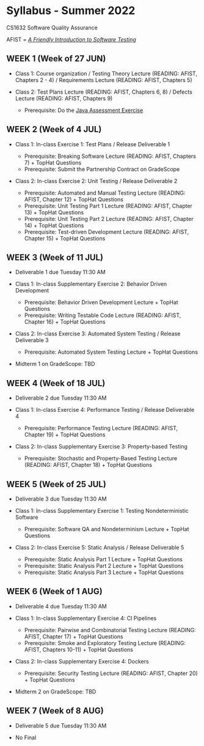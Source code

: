 # Syllabus - Summer 2022
CS1632 Software Quality Assurance

AFIST = [_A Friendly Introduction to Software Testing_](software-quality-assurance-textbook.pdf)

## WEEK 1 (Week of 27 JUN)

* Class 1: Course organization / Testing Theory Lecture (READING: AFIST, Chapters 2 - 4) / Requirements Lecture (READING: AFIST, Chapters 5)
  
* Class 2: Test Plans Lecture (READING: AFIST, Chapters 6, 8) / Defects Lecture (READING: AFIST, Chapters 9)
  * Prerequisite: Do the [Java Assessment Exercise](exercises/0)

## WEEK 2 (Week of 4 JUL)

* Class 1: In-class Exercise 1: Test Plans / Release Deliverable 1
  * Prerequisite: Breaking Software Lecture (READING: AFIST, Chapters 7) + TopHat Questions
  * Prerequisite: Submit the Partnership Contract on GradeScope

* Class 2: In-class Exercise 2: Unit Testing / Release Deliverable 2
  * Prerequisite: Automated and Manual Testing Lecture (READING: AFIST, Chapter 12) + TopHat Questions
  * Prerequisite: Unit Testing Part 1 Lecture (READING: AFIST, Chapter 13) + TopHat Questions
  * Prerequisite: Unit Testing Part 2 Lecture (READING: AFIST, Chapter 14) + TopHat Questions
  * Prerequisite: Test-driven Development Lecture (READING: AFIST, Chapter 15) + TopHat Questions

## WEEK 3 (Week of 11 JUL)

* Deliverable 1 due Tuesday 11:30 AM

* Class 1: In-class Supplementary Exercise 2: Behavior Driven Development
  * Prerequisite: Behavior Driven Development Lecture + TopHat Questions
  * Prerequisite: Writing Testable Code Lecture (READING: AFIST, Chapter 16) + TopHat Questions

* Class 2: In-class Exercise 3: Automated System Testing / Release Deliverable 3
  * Prerequisite: Automated System Testing Lecture + TopHat Questions

* Midterm 1 on GradeScope: TBD
  
## WEEK 4 (Week of 18 JUL)

* Deliverable 2 due Tuesday 11:30 AM

* Class 1: In-class Exercise 4: Performance Testing / Release Deliverable 4
  * Prerequisite: Performance Testing Lecture (READING: AFIST, Chapter 19) + TopHat Questions

* Class 2: In-class Supplementary Exercise 3: Property-based Testing
  * Prerequisite: Stochastic and Property-Based Testing Lecture (READING: AFIST, Chapter 18) + TopHat Questions

## WEEK 5 (Week of 25 JUL)

* Deliverable 3 due Tuesday 11:30 AM

* Class 1: In-class Supplementary Exercise 1: Testing Nondeterministic Software
  * Prerequisite: Software QA and Nondeterminism Lecture + TopHat Questions

* Class 2: In-class Exercise 5: Static Analysis / Release Deliverable 5
  * Prerequisite: Static Analysis Part 1 Lecture + TopHat Questions
  * Prerequisite: Static Analysis Part 2 Lecture + TopHat Questions
  * Prerequisite: Static Analysis Part 3 Lecture + TopHat Questions

## WEEK 6 (Week of 1 AUG)

* Deliverable 4 due Tuesday 11:30 AM

* Class 1: In-class Supplementary Exercise 4: CI Pipelines
  * Prerequisite: Pairwise and Combinatorial Testing Lecture (READING: AFIST, Chapter 17) + TopHat Questions
  * Prerequisite: Smoke and Exploratory Testing Lecture (READING: AFIST, Chapters 10-11) + TopHat Questions

* Class 2: In-class Supplementary Exercise 4: Dockers
  * Prerequisite: Security Testing Lecture (READING: AFIST, Chapter 20) + TopHat Questions

* Midterm 2 on GradeScope: TBD

## WEEK 7 (Week of 8 AUG)

* Deliverable 5 due Tuesday 11:30 AM

* No Final

